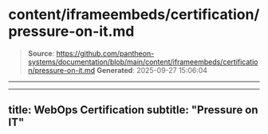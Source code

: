 # content/iframeembeds/certification/pressure-on-it.md

> **Source**: https://github.com/pantheon-systems/documentation/blob/main/content/iframeembeds/certification/pressure-on-it.md
> **Generated**: 2025-09-27 15:06:04

---

---
title: WebOps Certification
subtitle: "Pressure on IT"
---

<Partial file="certification-guide/pressure-on-it.md" />

